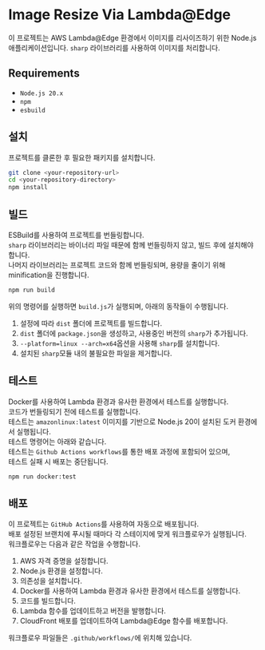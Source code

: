 # Image Resize Via Lambda@Edge

이 프로젝트는 AWS Lambda@Edge 환경에서 이미지를 리사이즈하기 위한 Node.js 애플리케이션입니다. `sharp` 라이브러리를 사용하여 이미지를 처리합니다.

## Requirements

- `Node.js 20.x`
- `npm`
- `esbuild`

## 설치

프로젝트를 클론한 후 필요한 패키지를 설치합니다.

```bash
git clone <your-repository-url>
cd <your-repository-directory>
npm install
```

## 빌드

ESBuild를 사용하여 프로젝트를 번들링합니다. \
`sharp` 라이브러리는 바이너리 파일 때문에 함께 번들링하지 않고, 빌드 후에 설치해야 합니다. \
나머지 라이브러리는 프로젝트 코드와 함께 번들링되며, 용량을 줄이기 위해 minification을 진행합니다.

```bash
npm run build
```

위의 명령어를 실행하면 `build.js`가 실행되며, 아래의 동작들이 수행됩니다.

1. 설정에 따라 `dist` 폴더에 프로젝트를 빌드합니다.
2. `dist` 폴더에 `package.json`을 생성하고, 사용중인 버전의 `sharp`가 추가됩니다.
3. `--platform=linux --arch=x64`옵션을 사용해 `sharp`를 설치합니다.
4. 설치된 `sharp`모듈 내의 불필요한 파일을 제거합니다.

## 테스트

Docker를 사용하여 Lambda 환경과 유사한 환경에서 테스트를 실행합니다. \
코드가 번들링되기 전에 테스트를 실행합니다. \
테스트는 `amazonlinux:latest` 이미지를 기반으로 Node.js 20이 설치된 도커 환경에서 실행됩니다. \
테스트 명령어는 아래와 같습니다.\
테스트는 `Github Actions workflows`를 통한 배포 과정에 포함되어 있으며, \
테스트 실패 시 배포는 중단됩니다.

```bash
npm run docker:test
```

## 배포

이 프로젝트는 `GitHub Actions`를 사용하여 자동으로 배포됩니다.\
배포 설정된 브랜치에 푸시될 때마다 각 스테이지에 맞게 워크플로우가 실행됩니다.\
워크플로우는 다음과 같은 작업을 수행합니다.

1. AWS 자격 증명을 설정합니다.
2. Node.js 환경을 설정합니다.
3. 의존성을 설치합니다.
4. Docker를 사용하여 Lambda 환경과 유사한 환경에서 테스트를 실행합니다.
5. 코드를 빌드합니다.
6. Lambda 함수를 업데이트하고 버전을 발행합니다.
7. CloudFront 배포를 업데이트하여 Lambda@Edge 함수를 배포합니다.

워크플로우 파일들은 `.github/workflows/`에 위치해 있습니다.

